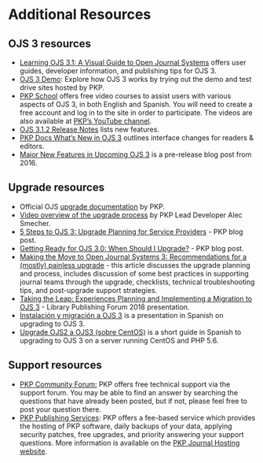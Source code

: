 # Additional Resources

## OJS 3 resources

-   [Learning OJS 3.1: A Visual Guide to Open Journal Systems](https://docs.pkp.sfu.ca/learning-ojs/) offers user guides, developer information, and publishing tips for OJS 3.
-   [OJS 3 Demo](https://pkp.sfu.ca/ojs/ojs_demo/): Explore how OJS 3 works by trying out the demo and test drive sites hosted by PKP.
-   [PKP School](https://pkpschool.sfu.ca/) offers free video courses to assist users with various aspects of OJS 3, in both English and Spanish. You will need to create a free account and log in to the site in order to participate. The videos are also available at [PKP’s YouTube channel](https://www.youtube.com/user/PublicKnowledgeProj).
-   [OJS 3.1.2 Release Notes](https://github.com/pkp/ojs/blob/master/docs/release-notes/README-3.1.2) lists new features.
-   [PKP Docs What’s New in OJS 3](https://docs.pkp.sfu.ca/learning-ojs/en/introduction#whats-new-in-ojs-3) outlines interface changes for readers & editors.
-   [Major New Features in Upcoming OJS 3](https://pkp.sfu.ca/2016/08/05/major-new-features-in-upcoming-ojs-3/) is a pre-release blog post from 2016.

## Upgrade resources

-   Official OJS [upgrade documentation](https://pkp.sfu.ca/ojs/UPGRADE) by PKP.
-   [Video overview of the upgrade process](https://youtu.be/LY4ZBdxLKDE) by PKP Lead Developer Alec Smecher.
-   [5 Steps to OJS 3: Upgrade Planning for Service Providers](https://pkp.sfu.ca/2018/07/11/5-steps-to-ojs-3-upgrade-planning-for-service-providers/) - PKP blog post.
-   [Getting Ready for OJS 3.0: When Should I Upgrade?](https://pkp.sfu.ca/2016/08/29/getting-ready-for-ojs-3-0-when-should-i-upgrade/) - PKP blog post.
-   [Making the Move to Open Journal Systems 3: Recommendations for a (mostly) painless upgrade](https://journal.code4lib.org/articles/14260) - this article discusses the upgrade planning and process, includes discussion of some best practices in supporting journal teams through the upgrade, checklists, technical troubleshooting tips, and post-upgrade support strategies.
-   [Taking the Leap: Experiences Planning and Implementing a Migration to OJS 3](http://hdl.handle.net/1805/18140) - Library Publishing Forum 2018 presentation.
-   [Instalación y migración a OJS 3](https://hackmd.io/@marcbria/install-migrate-ojs3#/) is a presentation in Spanish on upgrading to OJS 3.
-   [Upgrade OJS2 a OJS3 (sobre CentOS)](https://hackmd.io/@marcbria/ojs2-ojs3-upgrade-centos) is a short guide in Spanish to upgrading to OJS 3 on a server running CentOS and PHP 5.6.

## Support resources

-   [PKP Community Forum:](https://forum.pkp.sfu.ca/) PKP offers free technical support via the support forum. You may be able to find an answer by searching the questions that have already been posted, but if not, please feel free to post your question there.
-   [PKP Publishing Services](https://pkpservices.sfu.ca/): PKP offers a fee-based service which provides the hosting of PKP software, daily backups of your data, applying security patches, free upgrades, and priority answering your support questions. More information is available on the [PKP Journal Hosting website](https://pkpservices.sfu.ca/content/journal-hosting).

